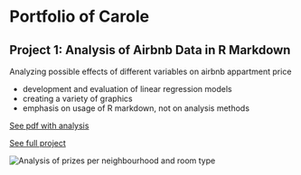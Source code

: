 # Portfolio of Carole

## Project 1: Analysis of Airbnb Data in R Markdown

Analyzing possible effects of different variables on airbnb appartment price
* development and evaluation of linear regression models
* creating a variety of graphics
* emphasis on usage of R markdown, not on analysis methods

[See pdf with analysis](https://github.com/caro-mat/airbnb/blob/master/03_rmarkdown/airbnb_main.pdf)

[See full project](https://github.com/caro-mat/airbnb)

![Analysis of prizes per neighbourhood and room type](https://github.com/caro-mat/caro-mat.github.io/blob/master/airbnb_neighbourhood.png")
